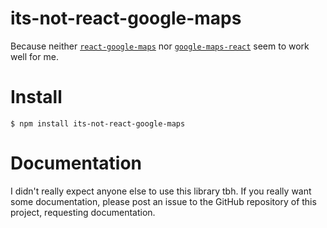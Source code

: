 # its-not-react-google-maps

Because neither [`react-google-maps`][rgm] nor [`google-maps-react`][gmr] seem to work well for me.

# Install

```
$ npm install its-not-react-google-maps
```

# Documentation

I didn't really expect anyone else to use this library tbh. If you really want some documentation, please post an issue to the GitHub repository of this project, requesting documentation.

[rgm]: https://www.npmjs.com/package/react-google-maps
[gmr]: https://www.npmjs.com/package/google-maps-react
